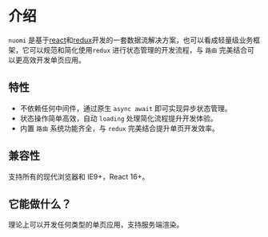 # 介绍

`nuomi` 是基于[react](https://reactjs.org/)和[redux](https://redux.js.org/)开发的一套数据流解决方案，也可以看成轻量级业务框架，它可以规范和简化使用`redux` 进行状态管理的开发流程，与 `路由` 完美结合可以更高效开发单页应用。

## 特性

* 不依赖任何中间件，通过原生 `async await` 即可实现异步状态管理。
* 状态操作简单高效，自动 `loading` 处理简化流程提升开发体验。
* 内置 `路由` 系统功能齐全，与 `redux` 完美结合提升单页开发效率。

## 兼容性

支持所有的现代浏览器和 IE9+，React 16+。

## 它能做什么？

理论上可以开发任何类型的单页应用，支持服务端渲染。
